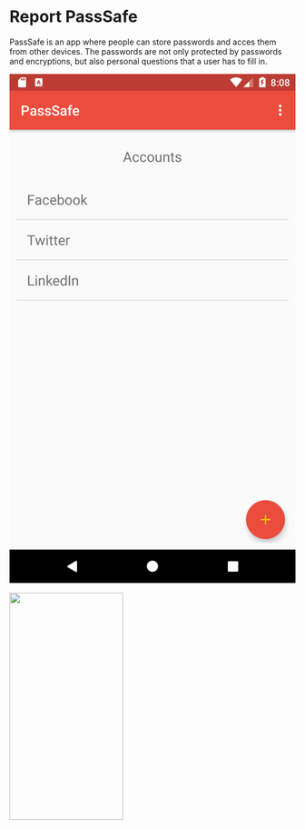 # Report PassSafe
PassSafe is an app where people can store passwords and acces them from other devices. The passwords are not only protected by passwords and encryptions, but also personal questions that a user has to fill in.

![](https://github.com/JaccovanWijk/PassSafe/blob/master/doc/AccountsActivity.png)

<img src="https://camo.githubusercontent.com/..." data-canonical-src="https://github.com/JaccovanWijk/PassSafe/blob/master/doc/AccountsActivity.png" width="200" height="400" />

##
